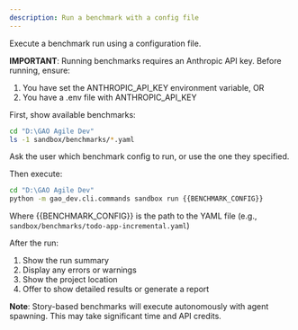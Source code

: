 ```yaml
---
description: Run a benchmark with a config file
---
```


Execute a benchmark run using a configuration file.

**IMPORTANT**: Running benchmarks requires an Anthropic API key. Before running, ensure:
1. You have set the ANTHROPIC_API_KEY environment variable, OR
2. You have a .env file with ANTHROPIC_API_KEY

First, show available benchmarks:

```bash
cd "D:\GAO Agile Dev"
ls -1 sandbox/benchmarks/*.yaml
```

Ask the user which benchmark config to run, or use the one they specified.

Then execute:

```bash
cd "D:\GAO Agile Dev"
python -m gao_dev.cli.commands sandbox run {{BENCHMARK_CONFIG}}
```

Where {{BENCHMARK_CONFIG}} is the path to the YAML file (e.g., `sandbox/benchmarks/todo-app-incremental.yaml`)

After the run:
1. Show the run summary
2. Display any errors or warnings
3. Show the project location
4. Offer to show detailed results or generate a report

**Note**: Story-based benchmarks will execute autonomously with agent spawning. This may take significant time and API credits.
